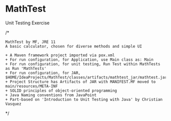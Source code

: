 # MathTest
Unit Testing Exercise

/*

    MathTest by MF, JRE 11
    A basic calculator, chosen for diverse methods and simple UI
    
    + A Maven framework project imported via pox.xml
    + For run configuration, for Application, use Main class as: Main
    + For run configuration, for unit testing, Run Test within MathTests as Run 'MathTests'
    + For run configuration, for JAR, $HOME/IdeaProjects/MathTest/classes/artifacts/mathtest_jar/mathtest.jar
    + Project Structure has Artifacts of JAR with MANIFEST.MF moved to main/resources/META-INF
    + SOLID principles of object-oriented programming
    + Java Naming conventions from JavaPoint
    + Part-based on 'Introduction to Unit Testing with Java' by Christian Vasquez

*/
